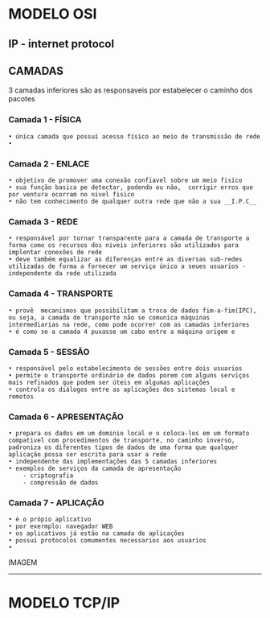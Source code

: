 # MODELO OSI
## IP - internet protocol
## CAMADAS 
3 camadas inferiores são as responsaveis por estabelecer o caminho dos pacotes
### Camada 1 - FÍSICA
    • única camada que possui acesso físico ao meio de transmissão de rede
    • 
### Camada 2 - ENLACE

    • objetivo de promover uma conexão confiavel sobre um meio fisico
    • sua função basica pe detectar, podendo ou não,  corrigir erros que por ventura ocorram no nivel fisico
    • não tem conhecimento de qualquer outra rede que não a sua __I.P.C__

### Camada 3 - REDE

    • responsável por tornar transparente para a camada de transporte a forma como os recursos dos niveis inferiores são utilizados para implentar conexões de rede
    • deve também equalizar as diferenças entre as diversas sub-redes utilizadas de forma a fornecer um serviço único a seues usuarios - independente da rede utilizada

### Camada 4 - TRANSPORTE

    • provê  mecanismos que possibilitam a troca de dados fim-a-fim(IPC), ou seja, a camada de transporte não se comunica máquinas intermediarias na rede, como pode ocorrer com as camadas inferiores
    • é como se a camada 4 puxasse um cabo entre a máquina origem e

### Camada 5 - SESSÃO
    • responsável pelo estabelecimento de sessões entre dois usuarios
    • permite o transporte ordinário de dados porem com alguns serviços mais refinados que podem ser úteis em algumas aplicações
    • controla os diálogos entre as aplicações dos sistemas local e remotos
    
### Camada 6 - APRESENTAÇÃO
    • prepara os dados em um dominio local e o coloca-los em um formato compativel com procedimentos de transporte, no caminho inverso, padroniza os diferentes tipos de dados de uma forma que qualquer aplicação possa ser escrita para usar a rede
    • independente das implementações das 5 camadas inferiores 
    • exemplos de serviços da camada de apresentação 
        - criptografia 
        - compressão de dados

### Camada 7 - APLICAÇÃO
    • é o própio aplicativo
    • por exermplo: navegador WEB
    • os aplicativos já estão na camada de aplicações
    • possui protocolos comumentes necessarios aos usuarios 
    •

IMAGEM

---

# MODELO TCP/IP



